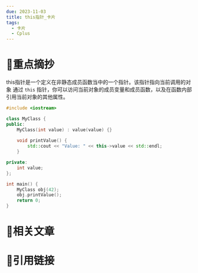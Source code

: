 ```yaml
---
due: 2023-11-03
title: this指针_卡片
tags:
  - 卡片
  - Cplus
---
```

# 🍎重点摘抄
this指针是一个定义在非静态成员函数当中的一个指针。该指针指向当前调用的对象
通过 `this` 指针，你可以访问当前对象的成员变量和成员函数，以及在函数内部引用当前对象的其他属性。
```cpp
#include <iostream>

class MyClass {
public:
    MyClass(int value) : value(value) {}
    
    void printValue() {
        std::cout << "Value: " << this->value << std::endl;
    }

private:
    int value;
};

int main() {
    MyClass obj(42);
    obj.printValue();
    return 0;
}

```


# 📒相关文章




# 🍏引用链接

